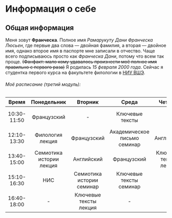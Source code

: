 # Информация о себе
## Общая информация
Меня зовут **Франческа**. Полное имя _Рамарукуту Дани Франческа Люсьен_, где первые два слова — двойная фамилия, а вторая — двойное имя, однако второе имя в паспорте мне записали в отчество. Чаще всего подписываюсь просто как _Франческа Дани_, потому что всем так проще. ~~(Фанфакт: мало кому удавалось произнести моё полное имя правильно с первого раза)~~ Я родилась *15 февраля 2000 года*. Сейчас я студентка первого курса на факультете филологии в [НИУ ВШЭ](https://www.hse.ru/ "HSE").




###### Моё расписание (третий модуль):
Время|Понедельник|Вторник|Среда|Четверг|Пятница
:---:|:---:|:---:|:---:|:---:|:---:
10:30-11:50|Французский|-|Ключевые тексты|-|Цифровая грамотнось лекция
12:10-13:30|Филология лекция|Французский|Академическое письмо семинар|Английский|Филология семинар
13:40-15:00|Семиотика истории лекция|Английский|Французский|Ключевые тексты лекция|Цифровая грамотность семинар
15:10-16:30|НИС|Семиотика истории семинар|Ключевые тексты семинар|-|-
16:40-18:00|-|Ключевые тексты лекция|-|-|-
